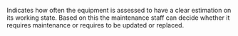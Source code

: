 Indicates how often the equipment is assessed to have a clear estimation on its working state. Based on this the maintenance staff can decide whether it requires maintenance or requires to be updated or replaced.
